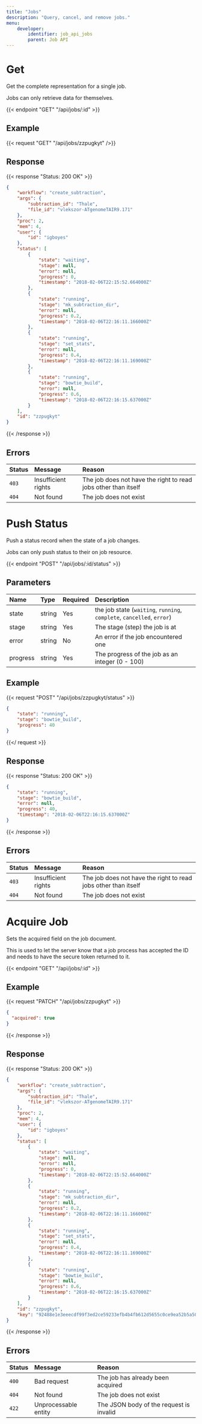 ```yaml
---
title: "Jobs"
description: "Query, cancel, and remove jobs."
menu:
    developer:
        identifier: job_api_jobs
        parent: Job API
---
```


# Get

Get the complete representation for a single job.

Jobs can only retrieve data for themselves.

{{< endpoint "GET" "/api/jobs/:id" >}}

## Example

{{< request "GET" "/api/jobs/zzpugkyt" />}}

## Response

{{< response "Status: 200 OK" >}}
```json
{
    "workflow": "create_subtraction",
    "args": {
        "subtraction_id": "Thale",
        "file_id": "vlekszor-ATgenomeTAIR9.171"
    },
    "proc": 2,
    "mem": 4,
    "user": {
        "id": "igboyes"
    },
    "status": [
        {
            "state": "waiting",
            "stage": null,
            "error": null,
            "progress": 0,
            "timestamp": "2018-02-06T22:15:52.664000Z"
        },
        {
            "state": "running",
            "stage": "mk_subtraction_dir",
            "error": null,
            "progress": 0.2,
            "timestamp": "2018-02-06T22:16:11.166000Z"
        },
        {
            "state": "running",
            "stage": "set_stats",
            "error": null,
            "progress": 0.4,
            "timestamp": "2018-02-06T22:16:11.169000Z"
        },
        {
            "state": "running",
            "stage": "bowtie_build",
            "error": null,
            "progress": 0.6,
            "timestamp": "2018-02-06T22:16:15.637000Z"
        }
    ],
    "id": "zzpugkyt"
}
```
{{< /response >}}

## Errors

| Status | Message             | Reason                                                         |
| :----- | :------------------ | :------------------------------------------------------------- |
| `403`  | Insufficient rights | The job does not have the right to read jobs other than itself |
| `404`  | Not found           | The job does not exist                                         |

# Push Status

Push a status record when the state of a job changes.

Jobs can only push status to their on job resource.

{{< endpoint "POST" "/api/jobs/:id/status" >}}


## Parameters
| Name     | Type   | Required | Description                                                            |
| :------- | :----- | :------- | :--------------------------------------------------------------------- |
| state    | string | Yes      | the job state (`waiting`, `running`, `complete`, `cancelled`, `error`) |
| stage    | string | Yes      | The stage (step) the job is at                                         |
| error    | string | No       | An error if the job encountered one                                    |
| progress | string | Yes      | The progress of the job as an integer (0 - 100)                        |

## Example

{{< request "POST" "/api/jobs/zzpugkyt/status" >}}
```json
{
    "state": "running",
    "stage": "bowtie_build",
    "progress": 40
}
```
{{</ request >}}

## Response

{{< response "Status: 200 OK" >}}
```json
{
    "state": "running",
    "stage": "bowtie_build",
    "error": null,
    "progress": 40,
    "timestamp": "2018-02-06T22:16:15.637000Z"
}
```
{{< /response >}}

## Errors

| Status | Message             | Reason                                                         |
| :----- | :------------------ | :------------------------------------------------------------- |
| `403`  | Insufficient rights | The job does not have the right to read jobs other than itself |
| `404`  | Not found           | The job does not exist                                         |

# Acquire Job

Sets the acquired field on the job document.

This is used to let the server know that a job process has accepted the ID and needs to have
the secure token returned to it.

{{< endpoint "GET" "/api/jobs/:id" >}}

## Example

{{< request "PATCH" "/api/jobs/zzpugkyt" >}}
```json
{
  "acquired": true
}
```
{{< /response >}}

## Response

{{< response "Status: 200 OK" >}}
```json
{
    "workflow": "create_subtraction",
    "args": {
        "subtraction_id": "Thale",
        "file_id": "vlekszor-ATgenomeTAIR9.171"
    },
    "proc": 2,
    "mem": 4,
    "user": {
        "id": "igboyes"
    },
    "status": [
        {
            "state": "waiting",
            "stage": null,
            "error": null,
            "progress": 0,
            "timestamp": "2018-02-06T22:15:52.664000Z"
        },
        {
            "state": "running",
            "stage": "mk_subtraction_dir",
            "error": null,
            "progress": 0.2,
            "timestamp": "2018-02-06T22:16:11.166000Z"
        },
        {
            "state": "running",
            "stage": "set_stats",
            "error": null,
            "progress": 0.4,
            "timestamp": "2018-02-06T22:16:11.169000Z"
        },
        {
            "state": "running",
            "stage": "bowtie_build",
            "error": null,
            "progress": 0.6,
            "timestamp": "2018-02-06T22:16:15.637000Z"
        }
    ],
    "id": "zzpugkyt",
    "key": "92488e1e3eeecdf99f3ed2ce59233efb4b4fb612d5655c0ce9ea52b5a502e655"
}
```
{{< /response >}}

## Errors

| Status | Message             | Reason                                                         |
| :----- | :------------------ | :------------------------------------------------------------- |
| `400`  | Bad request         |  The job has already been acquired                             | 
| `404`  | Not found           |  The job does not exist                                        |
| `422`  | Unprocessable entity |  The JSON body of the request is invalid                      |
